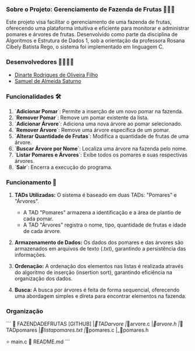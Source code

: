 ### Sobre o Projeto: Gerenciamento de Fazenda de Frutas 🍎🍐🍊
Este projeto visa facilitar o gerenciamento de uma fazenda de frutas, oferecendo uma plataforma intuitiva e eficiente para monitorar e administrar pomares e árvores de frutas. Desenvolvido como parte da disciplina de Algoritmos e Estrutura de Dados 1, sob a orientação da professora Rosana Cibely Batista Rego, o sistema foi implementado em linguagem C.

### Desenvolvedores 👨‍💻👨‍💻
- [Dinarte Rodrigues de Oliveira Filho](https://github.com/dinarteefilho)
- [Samuel de Almeida Saturno](https://github.com/Samuel-Saturno)

### Funcionalidades 🛠️
1. ´**Adicionar Pomar**´: Permite a inserção de um novo pomar na fazenda.
2. ´**Remover Pomar**´: Remove um pomar existente da lista.
3. ´**Adicionar Árvore**´: Adiciona uma nova árvore ao pomar selecionado.
4. ´**Remover Árvore**´: Remove uma árvore específica de um pomar.
5. ´**Alterar Quantidade de Frutas**´: Modifica a quantidade de frutas de uma árvore.
6. ´**Buscar Árvore por Nome**´: Localiza uma árvore na fazenda pelo nome.
7. ´**Listar Pomares e Árvores**´: Exibe todos os pomares e suas respectivas árvores.
8. ´**Sair**´: Encerra a execução do programa.

### Funcionamento 🔄
1. **TADs Utilizadas:** O sistema é baseado em duas TADs: "Pomares" e "Árvores".
   - A TAD "Pomares" armazena a identificação e a área de plantio de cada pomar.
   - A TAD "Árvores" registra o nome, tipo, quantidade de frutas e idade de cada árvore.

2. **Armazenamento de Dados:** Os dados dos pomares e das árvores são armazenados em arquivos de texto (.txt), garantindo a persistência das informações.

3. **Ordenação:** A ordenação dos elementos nas listas é realizada através do algoritmo de inserção (insertion sort), garantindo eficiência na organização dos dados.

4. **Busca:** A busca por árvores é feita de forma sequencial, oferecendo uma abordagem simples e direta para encontrar elementos na fazenda.

### Organização
´´´
📁 FAZENDADEFRUTAS [GITHUB]
|_📁TADarvore
  |_🌳arvore.c
  |_🌳arvore.h
|_📁TADpomares
  |_💾listapomares.txt
  |_🌳pomares.c
  |_🌳pomares.h

⭐ main.c
📍 README.md
´´´